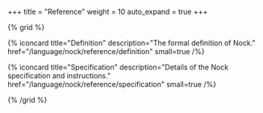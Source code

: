 +++
title = "Reference"
weight = 10
auto_expand = true
+++

{% grid %}

  {% iconcard
    title="Definition"
    description="The formal definition of Nock."
    href="/language/nock/reference/definition"
    small=true
  /%}

  {% iconcard
    title="Specification"
    description="Details of the Nock specification and instructions."
    href="/language/nock/reference/specification"
    small=true
  /%}

{% /grid %}


